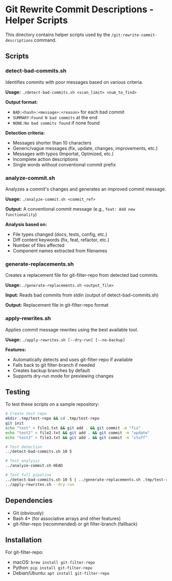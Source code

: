 # Git Rewrite Commit Descriptions - Helper Scripts

This directory contains helper scripts used by the `/git:rewrite-commit-descriptions` command.

## Scripts

### detect-bad-commits.sh
Identifies commits with poor messages based on various criteria.

**Usage:** `./detect-bad-commits.sh <scan_limit> <num_to_find>`

**Output format:**
- `BAD:<hash>:<message>:<reason>` for each bad commit
- `SUMMARY:Found N bad commits` at the end
- `NONE:No bad commits found` if none found

**Detection criteria:**
- Messages shorter than 10 characters
- Generic/vague messages (fix, update, changes, improvements, etc.)
- Messages with typos (Importat, Optmized, etc.)
- Incomplete action descriptions
- Single words without conventional commit prefix

### analyze-commit.sh
Analyzes a commit's changes and generates an improved commit message.

**Usage:** `./analyze-commit.sh <commit_ref>`

**Output:** A conventional commit message (e.g., `feat: Add new functionality`)

**Analysis based on:**
- File types changed (docs, tests, config, etc.)
- Diff content keywords (fix, feat, refactor, etc.)
- Number of files affected
- Component names extracted from filenames

### generate-replacements.sh
Creates a replacement file for git-filter-repo from detected bad commits.

**Usage:** `./generate-replacements.sh <output_file>`

**Input:** Reads bad commits from stdin (output of detect-bad-commits.sh)

**Output:** Replacement file in git-filter-repo format

### apply-rewrites.sh
Applies commit message rewrites using the best available tool.

**Usage:** `./apply-rewrites.sh [--dry-run] [--no-backup]`

**Features:**
- Automatically detects and uses git-filter-repo if available
- Falls back to git filter-branch if needed
- Creates backup branches by default
- Supports dry-run mode for previewing changes

## Testing

To test these scripts on a sample repository:

```bash
# Create test repo
mkdir .tmp/test-repo && cd .tmp/test-repo
git init
echo "test" > file1.txt && git add . && git commit -m "fix"
echo "test2" > file2.txt && git add . && git commit -m "update"
echo "test3" > file3.txt && git add . && git commit -m "stuff"

# Test detection
../detect-bad-commits.sh 10 5

# Test analysis
../analyze-commit.sh HEAD

# Test full pipeline
../detect-bad-commits.sh 10 5 | ../generate-replacements.sh .tmp/test-replacements.txt
../apply-rewrites.sh --dry-run
```

## Dependencies

- Git (obviously)
- Bash 4+ (for associative arrays and other features)
- git-filter-repo (recommended) or git filter-branch (fallback)

## Installation

For git-filter-repo:
- macOS: `brew install git-filter-repo`
- Python: `pip install git-filter-repo`
- Debian/Ubuntu: `apt install git-filter-repo`
